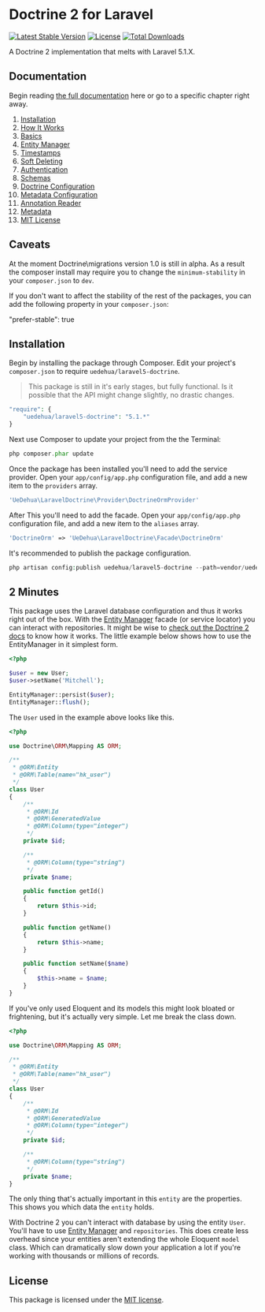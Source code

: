 # Doctrine 2 for Laravel

[![Latest Stable Version](https://poser.pugx.org/uedehua/laravel5-doctrine/version.png)](https://packagist.org/packages/uedehua/laravel5-doctrine)
[![License](https://poser.pugx.org/uedehua/laravel5-doctrine/license.png)](https://packagist.org/packages/uedehua/laravel5-doctrine)
[![Total Downloads](https://poser.pugx.org/uedehua/laravel5-doctrine/downloads.png)](https://packagist.org/packages/uedehua/laravel5-doctrine)

A Doctrine 2 implementation that melts with Laravel 5.1.X.

## Documentation

Begin reading [the full documentation](https://github.com/uedehua/laravel5-doctrine/wiki) here or go to a specific chapter right away.

1. [Installation](https://github.com/uedehua/laravel5-doctrine/wiki/Installation)
2. [How It Works](https://github.com/uedehua/laravel5-doctrine/wiki/How-It-Works)
  1. [Basics](https://github.com/uedehua/laravel5-doctrine/wiki/Basics)
  2. [Entity Manager](https://github.com/uedehua/laravel5-doctrine/wiki/Entity-Manager)
  3. [Timestamps](https://github.com/uedehua/laravel5-doctrine/wiki/Timestamps)
  4. [Soft Deleting](https://github.com/uedehua/laravel5-doctrine/wiki/Soft-Deleting)
  5. [Authentication](https://github.com/uedehua/laravel5-doctrine/wiki/Authentication)
3. [Schemas](https://github.com/uedehua/laravel5-doctrine/wiki/Schemas)
4. [Doctrine Configuration](https://github.com/uedehua/laravel5-doctrine/wiki/Doctrine-Configuration)
  1. [Metadata Configuration](https://github.com/uedehua/laravel5-doctrine/wiki/Metadata-Configuration)
  2. [Annotation Reader](https://github.com/uedehua/laravel5-doctrine/wiki/Annotation-Reader)
  3. [Metadata](https://github.com/uedehua/laravel5-doctrine/wiki/Metadata)
5. [MIT License](https://github.com/uedehua/laravel5-doctrine/blob/master/LICENSE)

## Caveats

At the moment Doctrine\migrations version 1.0 is still in alpha. As a result the composer install may require you to change
the `minimum-stability` in your `composer.json` to `dev`.

If you don't want to affect the stability of the rest of the packages, you can add the following property in your `composer.json`:

"prefer-stable": true

## Installation

Begin by installing the package through Composer. Edit your project's `composer.json` to require `uedehua/laravel5-doctrine`.

> This package is still in it's early stages, but fully functional. Is it possible that the API might change slightly, no drastic changes.

```php
"require": {
    "uedehua/laravel5-doctrine": "5.1.*"
}
```

Next use Composer to update your project from the the Terminal:

```php
php composer.phar update
```

Once the package has been installed you'll need to add the service provider. Open your `app/config/app.php` configuration file, and add a new item to the `providers` array.

```php
'UeDehua\LaravelDoctrine\Provider\DoctrineOrmProvider'
```

After This you'll need to add the facade. Open your `app/config/app.php` configuration file, and add a new item to the `aliases` array.

```php
'DoctrineOrm' => 'UeDehua\LaravelDoctrine\Facade\DoctrineOrm'
```

It's recommended to publish the package configuration.

```php
php artisan config:publish uedehua/laravel5-doctrine --path=vendor/uedehua/laravel5-doctrine/config
```

## 2 Minutes

This package uses the Laravel database configuration and thus it works right out of the box. With the [Entity Manager](https://github.com/uedehua/laravel5-doctrine/wiki/Entity-Manager) facade (or service locator) you can interact with repositories.
It might be wise to [check out the Doctrine 2 docs](http://docs.doctrine-project.org/projects/doctrine-orm/en/latest/index.html) to know how it works.
The little example below shows how to use the EntityManager in it simplest form.

```php
<?php

$user = new User;
$user->setName('Mitchell');

EntityManager::persist($user);
EntityManager::flush();
```

The `User` used in the example above looks like this.

```php
<?php

use Doctrine\ORM\Mapping AS ORM;

/**
 * @ORM\Entity
 * @ORM\Table(name="hk_user")
 */
class User
{
    /**
     * @ORM\Id
     * @ORM\GeneratedValue
     * @ORM\Column(type="integer")
     */
    private $id;

    /**
     * @ORM\Column(type="string")
     */
    private $name;

    public function getId()
    {
        return $this->id;
    }

    public function getName()
    {
        return $this->name;
    }

    public function setName($name)
    {
        $this->name = $name;
    }
}
```

If you've only used Eloquent and its models this might look bloated or frightening, but it's actually very simple. Let me break the class down.

```php
<?php

use Doctrine\ORM\Mapping AS ORM;

/**
 * @ORM\Entity
 * @ORM\Table(name="hk_user")
 */
class User
{
    /**
     * @ORM\Id
     * @ORM\GeneratedValue
     * @ORM\Column(type="integer")
     */
    private $id;

    /**
     * @ORM\Column(type="string")
     */
    private $name;
}
```

The only thing that's actually important in this `entity` are the properties. This shows you which data the `entity` holds.

With Doctrine 2 you can't interact with database by using the entity `User`. You'll have to use [Entity Manager](https://github.com/uedehua/laravel5-doctrine/wiki/Entity-Manager) and `repositories`.
This does create less overhead since your entities aren't extending the whole Eloquent `model` class. Which can dramatically slow down your application a lot if you're working with thousands or millions of records.

## License

This package is licensed under the [MIT license](https://github.com/uedehua/laravel5-doctrine/blob/master/LICENSE).
